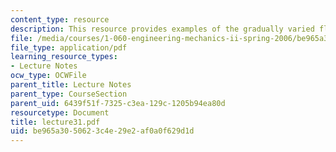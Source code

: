```yaml
---
content_type: resource
description: This resource provides examples of the gradually varied flow profiles.
file: /media/courses/1-060-engineering-mechanics-ii-spring-2006/be965a3050623c4e29e2af0a0f629d1d_lecture31.pdf
file_type: application/pdf
learning_resource_types:
- Lecture Notes
ocw_type: OCWFile
parent_title: Lecture Notes
parent_type: CourseSection
parent_uid: 6439f51f-7325-c3ea-129c-1205b94ea80d
resourcetype: Document
title: lecture31.pdf
uid: be965a30-5062-3c4e-29e2-af0a0f629d1d
---
```

